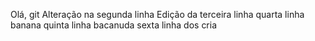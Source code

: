 Olá, git
Alteração na segunda linha
Edição da terceira linha
quarta linha banana
quinta linha bacanuda
sexta linha dos cria